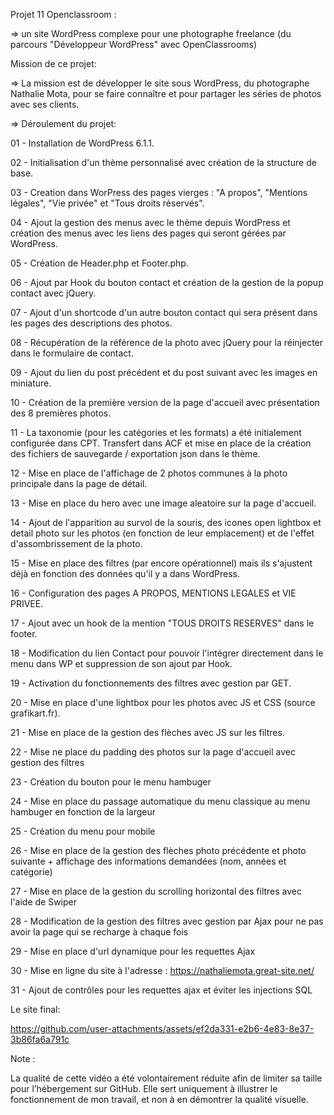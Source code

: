 Projet 11 Openclassroom :

=> un site WordPress complexe pour une photographe freelance (du parcours "Développeur WordPress" avec OpenClassrooms)

Mission de ce projet:

=> La mission est de développer le site sous WordPress, du photographe Nathalie Mota, pour se faire connaître et pour partager les séries de photos avec ses clients.




=> Déroulement du projet:

01 - Installation de WordPress 6.1.1.

02 - Initialisation d'un thème personnalisé avec création de la structure de base.

03 - Creation dans WorPress des pages vierges : "A propos", "Mentions légales", "Vie privée" et "Tous droits réservés".

04 - Ajout la gestion des menus avec le thème depuis WordPress et création des menus avec les liens des pages qui seront gérées par WordPress.

05 - Création de Header.php et Footer.php.

06 - Ajout par Hook du bouton contact et création de la gestion de la popup contact avec jQuery.

07 - Ajout d'un shortcode d'un autre bouton contact qui sera présent dans les pages des descriptions des photos.

08 - Récupération de la référence de la photo avec jQuery pour la réinjecter dans le formulaire de contact.

09 - Ajout du lien du post précédent et du post suivant avec les images en miniature.

10 - Création de la première version de la page d'accueil avec présentation des 8 premières photos.

11 - La taxonomie (pour les catégories et les formats) a été initialement configurée dans CPT. Transfert dans ACF et mise en place de la création des fichiers de sauvegarde / exportation json dans le thème.

12 - Mise en place de l'affichage de 2 photos communes à la photo principale dans la page de détail.

13 - Mise en place du hero avec une image aleatoire sur la page d'accueil.

14 - Ajout de l'apparition au survol de la souris, des icones open lightbox et detail photo sur les photos (en fonction de leur emplacement) et de l'effet d'assombrissement de la photo.

15 - Mise en place des filtres (par encore opérationnel) mais ils s'ajustent déjà en fonction des données qu'il y a dans WordPress.

16 - Configuration des pages A PROPOS, MENTIONS LEGALES et VIE PRIVEE.

17 - Ajout avec un hook de la mention "TOUS DROITS RESERVES" dans le footer.

18 - Modification du lien Contact pour pouvoir l'intégrer directement dans le menu dans WP et suppression de son ajout par Hook.

19 - Activation du fonctionnements des filtres avec gestion par GET.

20 - Mise en place d'une lightbox pour les photos avec JS et CSS (source grafikart.fr).

21 - Mise en place de la gestion des flèches avec JS sur les filtres.

22 - Mise ne place du padding des photos sur la page d'accueil avec gestion des filtres

23 - Création du bouton pour le menu hambuger

24 - Mise en place du passage automatique du menu classique au menu hambuger en fonction de la largeur

25 - Création du menu pour mobile

26 - Mise en place de la gestion des flèches photo précédente et photo suivante + affichage des informations demandées (nom, années et catégorie)

27 - Mise en place de la gestion du scrolling horizontal des filtres avec l'aide de Swiper

28 - Modification de la gestion des filtres avec gestion par Ajax pour ne pas avoir la page qui se recharge à chaque fois

29 - Mise en place d'url dynamique pour les requettes Ajax

30 - Mise en ligne du site à l'adresse : https://nathaliemota.great-site.net/

31 - Ajout de contrôles pour les requettes ajax et éviter les injections SQL 

Le site final:



https://github.com/user-attachments/assets/ef2da331-e2b6-4e83-8e37-3b86fa6a791c

Note :

La qualité de cette vidéo a été volontairement réduite afin de limiter sa taille pour l’hébergement sur GitHub. Elle sert uniquement à illustrer le fonctionnement de mon travail, et non à en démontrer la qualité visuelle.

